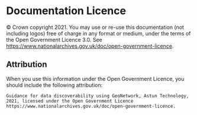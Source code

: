 Documentation Licence
=====================

© Crown copyright 2021. You may use or re-use this documentation (not including logos) free of charge in any format or medium, under the terms of the Open Government Licence 3.0. See https://www.nationalarchives.gov.uk/doc/open-government-licence.

Attribution
-----------


When you use this information under the Open Government Licence, you should include the following attribution: 

	Guidance for data discoverability using GeoNetwork, Astun Technology, 2021, licensed under the Open Government Licence https://www.nationalarchives.gov.uk/doc/open-government-licence.
